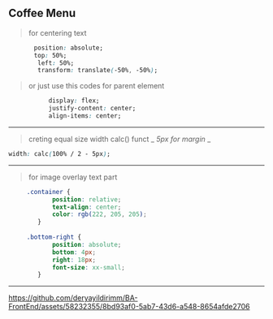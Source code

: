 ## Coffee Menu


> for centering text

```css 
       position: absolute;
       top: 50%;
        left: 50%;
        transform: translate(-50%, -50%);

```
>or just use this codes for parent element

 ```css 
            display: flex;
            justify-content: center;
            align-items: center;
```

---

> creting equal size width calc() funct _ *5px for margin* _

```css
width: calc(100% / 2 - 5px);
```

---

> for image overlay text part

```css
     .container {
            position: relative;
            text-align: center;
            color: rgb(222, 205, 205);
        } 
      
     .bottom-right {
            position: absolute;
            bottom: 4px;
            right: 18px;
            font-size: xx-small;
        }
```

---

https://github.com/deryayildirimm/BA-FrontEnd/assets/58232355/8bd93af0-5ab7-43d6-a548-8654afde2706





